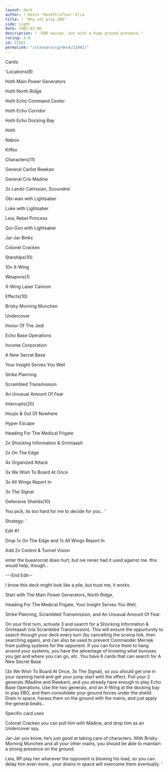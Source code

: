 ```yaml
---
layout: deck
author: ! Kevin "KevOfCrofton" Elia
title: ! "Why not play EBO"
side: Light
date: 2002-03-06
description: ! "EBO xwings, but with a huge ground presence."
rating: 4.0
id: 21941
permalink: "/starwarsccg/deck/21941/"
---
```

Cards: 

'Locations(8)

Hoth Main Power Generators

Hoth North Ridge

Hoth Echo Command Center

Hoth Echo Corridor

Hoth Echo Docking Bay

Hoth

Naboo

Kiffex


Characters(11)

General Carlist Rieekan

General Crix Madine

3x Lando Calrissian, Scoundrel

Obi-wan with Lightsaber

Luke with Lightsaber

Leia, Rebel Princess

Qui-Gon with Lightsaber

Jar-Jar Binks

Colonel Cracken


Starships(10)

10x X-Wing


Weapons(1)

X-Wing Laser Cannon


Effects(10)

Brisky Morning Munchen

Undercover

Honor Of The Jedi

Echo Base Operations

Income Corporation

A New Secret Base

Your Insight Serves You Well

Strike Planning

Scrambled Transmission

An Unusual Amount Of Fear


Interrupts(20)

Houjix & Out Of Nowhere

Hyper Escape

Heading For The Medical Frigate

2x Shocking Information & Grimtaash

2x On The Edge

4x Organized Attack

3x We Wish To Board At Once

3x All Wings Report In

3x The Signal


Defensive Sheilds(10)

You pick, its too hard for me to decide for you.. '

Strategy: '

Edit #1

Drop 1x On The Edge and 1x All Wings Report In

Add 2x Control & Tunnel Vision


enter the buearocrat does hurt, but ive never had it used against me. this would help, though..


---End Edit--


I know this deck might look like a pile, but trust me, it works.

Start with The Main Power Generators, North Ridge, 

Heading For The Medical Frigate, Your Insight Serves You Well, 

Strike Planning, Scrambled Transmission, and An Unusual Amount Of Fear.

On your first turn, activate 3 and search for a Shocking Information & Grimtaash (via Scrambled Transmission). This will ensure the oppurtunity to search through your deck every turn (by cancelling the scomp link, then searching again), and can also be used to prevent Commander Merrejk from pulling systems for the opponent. If you can force them to hang around your systems, you have the advantage of knowing what bonuses you get and where you can go, etc. You have 6 cards that can search for A New Secret Base 

(3x We Wish To Board At Once, 3x The Signal), so you should get one in your opening hand and get your jump start with the effect. Pull your 2 generals (Madine and Rieekan), and you already have enough to play Echo Base Operations. Use the two generals, and an X-Wing at the docking bay to play EBO, and then consolidate your ground forces under the sheild. Drain in space, harass them on the ground with the mains, and just apply the general beats..


Specific card uses


Colonel Cracken you can pull him with Madine, and drop him as an Undercover spy.


Jar-Jar you know, he’s just good at taking care of characters. With Brisky Morning Munchen and all your other mains, you should be able to maintain a strong presence on the ground.


Leia, RP play her wherever the opponent is blowing his load, so you can delay him even more.. your drains in space will overcome them eventually.  '
